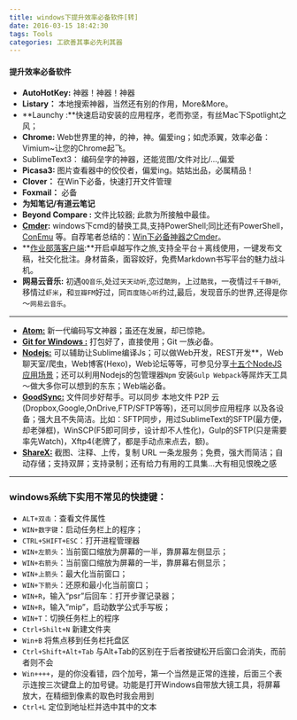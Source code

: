 ```yaml
---
title: windows下提升效率必备软件[转]
date: 2016-03-15 18:42:30
tags: Tools
categories: 工欲善其事必先利其器
---
```


#### 提升效率必备软件

 - **AutoHotKey:** 神器！神器！神器
 - **Listary：** 本地搜索神器，当然还有别的作用，More&More。
 - **Launchy :**快速启动安装的应用程序，老而弥坚，有丝Mac下Spotlight之风；
 - **Chrome:** Web世界里的神，的神，神。偏爱ing；如虎添翼，效率必备：Vimium~让您的Chrome起飞。
 - SublimeText3： 编码垒字的神器，还能览图/文件对比/...,偏爱
 - **Picasa3:** 图片查看器中的佼佼者，偏爱ing。姑姑出品，必属精品！
 - **Clover：** 在Win下必备，快速打开文件管理
 - **Foxmail：** 必备
 - **为知笔记/有道云笔记**
 - **Beyond Compare :** 文件比较器; 此款为所接触中最佳。
 - **[Cmder][1]:**  windows下cmd的替换工具,支持PowerShell;同比还有PowerShell，[ConEmu][2] 等。自荐笔者总结的：[Win下必备神器之Cmder][3]。
 - **[作业部落客户端][4]:**开启卓越写作之旅,支持全平台＋离线使用，一键发布文稿，社交化批注。身材苗条，面容姣好，免费Markdown书写平台的魅力战斗机。
 - **网易云音乐:** 初遇`QQ音乐`,处过`天天动听`,恋过`酷狗`，上过`酷我`，一夜情过`千千静听`,移情过`虾米`，和`豆瓣FM`好过，同`百度随心听`约过,最后，发现音乐的世界,还得是你～`网易云音乐`。
 <!--more-->

----------

 - [**Atom:**][5] 新一代编码写文神器；虽还在发展，却已惊艳。
 - **[Git for Windows :][6]** 打包好了，直接使用；Git 一族必备。
 - [**Nodejs:**][7] 可以辅助让Sublime编译Js；可以做Web开发，REST开发**，Web聊天室/爬虫，Web博客(Hexo)，Web论坛等等，可参见分享[十五个NodeJS应用场景][8]；还可以利用Nodejs的包管理器`Npm`
   安装`Gulp Webpack`等屌炸天工具～做大多你可以想到的东东；Web端必备。
 - [**GoodSync:**][9] 文件同步好帮手。可以同步 本地文件 P2P 云(Dropbox,Google,OnDrive,FTP/SFTP等等)，还可以同步应用程序
   以及各设备；强大且不失简洁。比如：SFTP同步，用过SublimeText的SFTP(最方便，却老弹框)，WinSCP(F5即可同步，设计却不人性化)，Gulp的SFTP(只是需要率先Watch)，Xftp4(老牌了，都是手动点来点去，额)。
 - [**ShareX:**][10] 截图、注释、上传，复制 URL 一条龙服务；免费，强大而简洁；自动存储；支持双屏；支持录制；还有给力有用的工具集...大有相见恨晚之感

---


### windows系统下实用不常见的快捷键：

 - `ALT+双击`：查看文件属性
 - `WIN+数字键`：启动任务栏上的程序；
 - `CTRL+SHIFT+ESC`：打开进程管理器
 - `WIN+左箭头`：当前窗口缩放为屏幕的一半，靠屏幕左侧显示；
 - `WIN+右箭头`：当前窗口缩放为屏幕的一半，靠屏幕右侧显示；
 - `WIN+上箭头`：最大化当前窗口；
 - `WIN+下箭头`：还原和最小化当前窗口；
 - `WIN+R`，输入“psr”后回车：打开步骤记录器；
 - `WIN+R`，输入“mip”，启动数学公式手写板；
 - `WIN+T`：切换任务栏上的程序
 - `Ctrl+Shilt+N` 新建文件夹
 - `Win+B` 将焦点移到任务栏托盘区
 - `Ctrl+Shift+Alt+Tab`  与Alt+Tab的区别在于后者按键松开后窗口会消失，而前者则不会
 - `Win++++`，是的你没看错，四个加号，第一个当然是正常的连接，后面三个表示连按三次键盘上的加号键。功能是打开Windows自带放大镜工具，将屏幕放大，在精细到像素的取色时我会用到
 - `Ctrl+L` 定位到地址栏并选中其中的文本



  [1]: https://github.com/cmderdev/cmder/releases
  [2]: https://github.com/Maximus5/ConEmu
  [3]: http://www.jeffjade.com/2016/01/13/2016-01-13-windows-software-cmder/#
  [4]: https://www.zybuluo.com/cmd/dows-software-cmder/#
  [5]: https://atom.io/
  [6]: https://git-for-windows.github.io/
  [7]: https://nodejs.org/
  [8]: http://www.nodejs.net/a/20141016/233306.html
  [9]: http://www.goodsync.com/
  [10]: https://getsharex.com/
